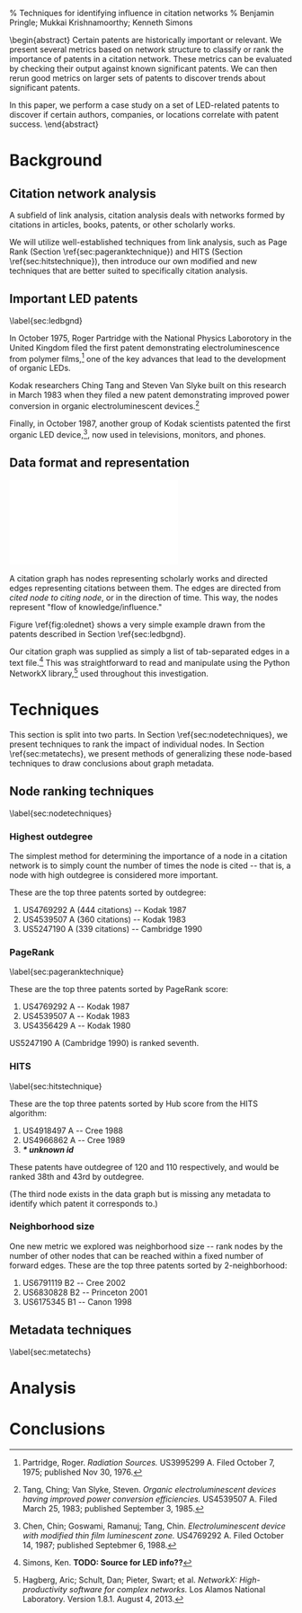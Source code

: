 % Techniques for identifying influence in citation networks
% Benjamin Pringle; Mukkai Krishnamoorthy; Kenneth Simons

\begin{abstract}
Certain patents are historically important or relevant.  We present several
metrics based on network structure to classify or rank the importance of
patents in a citation network.  These metrics can be evaluated by checking
their output against known significant patents. We can then rerun good metrics
on larger sets of patents to discover trends about significant patents.

In this paper, we perform a case study on a set of LED-related patents to
discover if certain authors, companies, or locations correlate with patent
success.
\end{abstract}

Background
==========

Citation network analysis
-------------------------

A subfield of link analysis, citation analysis deals with networks formed by
citations in articles, books, patents, or other scholarly works.

We will utilize well-established techniques from link analysis, such as Page
Rank (Section \ref{sec:pageranktechnique}) and HITS
(Section \ref{sec:hitstechnique}), then introduce our own modified and new
techniques that are better suited to specifically citation analysis.

Important LED patents
---------------------
\label{sec:ledbgnd}

In October 1975, Roger Partridge with the National Physics Laborotory in the
United Kingdom filed the first patent demonstrating electroluminescence from
polymer films,[^nplpatent] one of the key advances that lead to the development
of organic LEDs.

Kodak researchers Ching Tang and Steven Van Slyke built on this research in
March 1983 when they filed a new patent demonstrating improved power conversion
in organic electroluminescent devices.[^improvedpowerpatent]

Finally, in October 1987, another group of Kodak scientists patented the first
organic LED device,[^modifiedzone], now used in televisions, monitors, and
phones.

[^nplpatent]: Partridge, Roger. *Radiation Sources.* US3995299 A. Filed October
7, 1975; published Nov 30, 1976.

[^improvedpowerpatent]: Tang, Ching; Van Slyke, Steven. *Organic
electroluminescent devices having improved power conversion efficiencies.*
US4539507 A. Filed March 25, 1983; published September 3, 1985.

[^modifiedzone]: Chen, Chin; Goswami, Ramanuj; Tang, Chin. *Electroluminescent
device with modified thin film luminescent zone.* US4769292 A. Filed October
14, 1987; published Septebmer 6, 1988.

Data format and representation
------------------------------

![OLED citation network \label{fig:olednet}](images/oled-graph.pdf)

A citation graph has nodes representing scholarly works and directed edges
representing citations between them. The edges are directed from *cited node to
citing node*, or in the direction of time. This way, the nodes represent "flow
of knowledge/influence."

Figure \ref{fig:olednet} shows a very simple example drawn from the patents
described in Section \ref{sec:ledbgnd}.

Our citation graph was supplied as simply a list of tab-separated edges in a
text file.[^ledgraphsrc] This was straightforward to read and manipulate using
the Python NetworkX library,[^networkx] used throughout this investigation.

[^ledgraphsrc]: Simons, Ken. **TODO: Source for LED info??**

[^networkx]: Hagberg, Aric; Schult, Dan; Pieter, Swart; et al. *NetworkX:
High-productivity software for complex networks.* Los Alamos National
Laboratory. Version 1.8.1. August 4, 2013.

Techniques
==========

This section is split into two parts. In Section \ref{sec:nodetechniques}, we
present techniques to rank the impact of individual nodes. In Section
\ref{sec:metatechs}, we present methods of generalizing these node-based
techniques to draw conclusions about graph metadata.

Node ranking techniques
-----------------------
\label{sec:nodetechniques}

### Highest outdegree

The simplest method for determining the importance of a node in a citation
network is to simply count the number of times the node is cited -- that is, a
node with high outdegree is considered more important.

These are the top three patents sorted by outdegree:

1. US4769292 A (444 citations) -- Kodak 1987
2. US4539507 A (360 citations) -- Kodak 1983
3. US5247190 A (339 citations) -- Cambridge 1990

### PageRank
\label{sec:pageranktechnique}

These are the top three patents sorted by PageRank score:

1. US4769292 A -- Kodak 1987
2. US4539507 A -- Kodak 1983
3. US4356429 A -- Kodak 1980

US5247190 A (Cambridge 1990) is ranked seventh.

### HITS
\label{sec:hitstechnique}

These are the top three patents sorted by Hub score from the HITS algorithm:

1. US4918497 A -- Cree 1988
2. US4966862 A -- Cree 1989
3. ***\* unknown id***

These patents have outdegree of 120 and 110 respectively, and would be ranked
38th and 43rd by outdegree.

(The third node exists in the data graph but is missing any metadata to
identify which patent it corresponds to.)

### Neighborhood size

One new metric we explored was neighborhood size -- rank nodes by the number of
other nodes that can be reached within a fixed number of forward edges. These
are the top three patents sorted by 2-neighborhood:

1. US6791119 B2 -- Cree 2002
2. US6830828 B2 -- Princeton 2001
3. US6175345 B1 -- Canon 1998

Metadata techniques
-------------------
\label{sec:metatechs}

Analysis
========

Conclusions
===========
